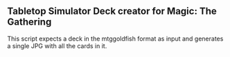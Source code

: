 ## Tabletop Simulator Deck creator for Magic: The Gathering

This script expects a deck in the mtggoldfish format as input and generates a single JPG with all the cards in it.

